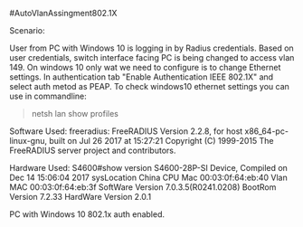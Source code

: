 #AutoVlanAssingment802.1X

Scenario:

User from PC with Windows 10 is logging in by Radius credentials.
Based on user credentials, switch interface facing PC is being changed to access vlan 149.
On windows 10 only wat we need to configure is to change Ethernet settings.
In authentication tab "Enable Authentication IEEE 802.1X" and select auth metod as PEAP.
To check windows10 ethernet settings you can use in commandline:
>netsh lan show profiles

Software Used:
freeradius: FreeRADIUS Version 2.2.8, for host x86_64-pc-linux-gnu, built on Jul 26 2017 at 15:27:21
Copyright (C) 1999-2015 The FreeRADIUS server project and contributors.

Hardware Used:
S4600#show version 
  S4600-28P-SI Device, Compiled on Dec 14 15:06:04 2017
  sysLocation China
  CPU Mac 00:03:0f:64:eb:40
  Vlan MAC 00:03:0f:64:eb:3f
  SoftWare Version 7.0.3.5(R0241.0208)
  BootRom Version 7.2.33
  HardWare Version 2.0.1

PC with Windows 10 802.1x auth enabled.

